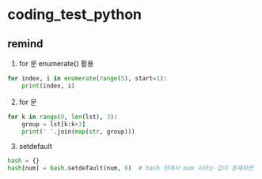 # coding_test_python
## 
## remind
1. for 문 enumerate() 활용
```python
for index, i in enumerate(range(5), start=1):
    print(index, i)
```
2. for 문
```python
for k in range(0, len(lst), 3):
    group = lst[k:k+3]
    print(' '.join(map(str, group)))
```
3. setdefault
```python
hash = {}
hash[num] = hash.setdefault(num, 0)  # hash 안에서 num 이라는 값이 존재하면 그 값을 보여주고, 없다면 0을 반환한다.
```
